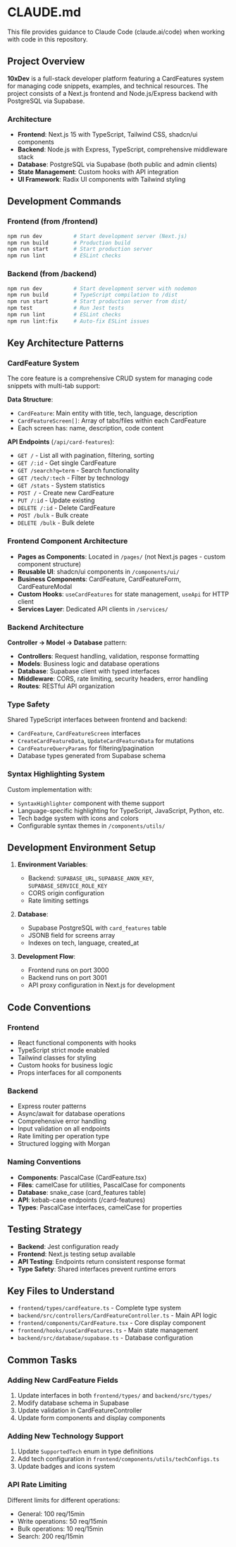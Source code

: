 # CLAUDE.md

This file provides guidance to Claude Code (claude.ai/code) when working with code in this repository.

## Project Overview

**10xDev** is a full-stack developer platform featuring a CardFeatures system for managing code snippets, examples, and technical resources. The project consists of a Next.js frontend and Node.js/Express backend with PostgreSQL via Supabase.

### Architecture
- **Frontend**: Next.js 15 with TypeScript, Tailwind CSS, shadcn/ui components
- **Backend**: Node.js with Express, TypeScript, comprehensive middleware stack
- **Database**: PostgreSQL via Supabase (both public and admin clients)
- **State Management**: Custom hooks with API integration
- **UI Framework**: Radix UI components with Tailwind styling

## Development Commands

### Frontend (from /frontend)
```bash
npm run dev          # Start development server (Next.js)
npm run build        # Production build
npm run start        # Start production server
npm run lint         # ESLint checks
```

### Backend (from /backend)
```bash
npm run dev          # Start development server with nodemon
npm run build        # TypeScript compilation to /dist
npm run start        # Start production server from dist/
npm test             # Run Jest tests
npm run lint         # ESLint checks
npm run lint:fix     # Auto-fix ESLint issues
```

## Key Architecture Patterns

### CardFeature System
The core feature is a comprehensive CRUD system for managing code snippets with multi-tab support:

**Data Structure**:
- `CardFeature`: Main entity with title, tech, language, description
- `CardFeatureScreen[]`: Array of tabs/files within each CardFeature
- Each screen has: name, description, code content

**API Endpoints** (`/api/card-features`):
- `GET /` - List all with pagination, filtering, sorting
- `GET /:id` - Get single CardFeature
- `GET /search?q=term` - Search functionality
- `GET /tech/:tech` - Filter by technology
- `GET /stats` - System statistics
- `POST /` - Create new CardFeature
- `PUT /:id` - Update existing
- `DELETE /:id` - Delete CardFeature
- `POST /bulk` - Bulk create
- `DELETE /bulk` - Bulk delete

### Frontend Component Architecture
- **Pages as Components**: Located in `/pages/` (not Next.js pages - custom component structure)
- **Reusable UI**: shadcn/ui components in `/components/ui/`
- **Business Components**: CardFeature, CardFeatureForm, CardFeatureModal
- **Custom Hooks**: `useCardFeatures` for state management, `useApi` for HTTP client
- **Services Layer**: Dedicated API clients in `/services/`

### Backend Architecture
**Controller → Model → Database** pattern:
- **Controllers**: Request handling, validation, response formatting
- **Models**: Business logic and database operations
- **Database**: Supabase client with typed interfaces
- **Middleware**: CORS, rate limiting, security headers, error handling
- **Routes**: RESTful API organization

### Type Safety
Shared TypeScript interfaces between frontend and backend:
- `CardFeature`, `CardFeatureScreen` interfaces
- `CreateCardFeatureData`, `UpdateCardFeatureData` for mutations
- `CardFeatureQueryParams` for filtering/pagination
- Database types generated from Supabase schema

### Syntax Highlighting System
Custom implementation with:
- `SyntaxHighlighter` component with theme support
- Language-specific highlighting for TypeScript, JavaScript, Python, etc.
- Tech badge system with icons and colors
- Configurable syntax themes in `/components/utils/`

## Development Environment Setup

1. **Environment Variables**:
   - Backend: `SUPABASE_URL`, `SUPABASE_ANON_KEY`, `SUPABASE_SERVICE_ROLE_KEY`
   - CORS origin configuration
   - Rate limiting settings

2. **Database**: 
   - Supabase PostgreSQL with `card_features` table
   - JSONB field for screens array
   - Indexes on tech, language, created_at

3. **Development Flow**:
   - Frontend runs on port 3000
   - Backend runs on port 3001
   - API proxy configuration in Next.js for development

## Code Conventions

### Frontend
- React functional components with hooks
- TypeScript strict mode enabled
- Tailwind classes for styling
- Custom hooks for business logic
- Props interfaces for all components

### Backend
- Express router patterns
- Async/await for database operations
- Comprehensive error handling
- Input validation on all endpoints
- Rate limiting per operation type
- Structured logging with Morgan

### Naming Conventions
- **Components**: PascalCase (CardFeature.tsx)
- **Files**: camelCase for utilities, PascalCase for components
- **Database**: snake_case (card_features table)
- **API**: kebab-case endpoints (/card-features)
- **Types**: PascalCase interfaces, camelCase for properties

## Testing Strategy
- **Backend**: Jest configuration ready
- **Frontend**: Next.js testing setup available
- **API Testing**: Endpoints return consistent response format
- **Type Safety**: Shared interfaces prevent runtime errors

## Key Files to Understand
- `frontend/types/cardfeature.ts` - Complete type system
- `backend/src/controllers/CardFeatureController.ts` - Main API logic
- `frontend/components/CardFeature.tsx` - Core display component
- `frontend/hooks/useCardFeatures.ts` - Main state management
- `backend/src/database/supabase.ts` - Database configuration

## Common Tasks

### Adding New CardFeature Fields
1. Update interfaces in both `frontend/types/` and `backend/src/types/`
2. Modify database schema in Supabase
3. Update validation in CardFeatureController
4. Update form components and display components

### Adding New Technology Support
1. Update `SupportedTech` enum in type definitions
2. Add tech configuration in `frontend/components/utils/techConfigs.ts`
3. Update badges and icons system

### API Rate Limiting
Different limits for different operations:
- General: 100 req/15min
- Write operations: 50 req/15min  
- Bulk operations: 10 req/15min
- Search: 200 req/15min